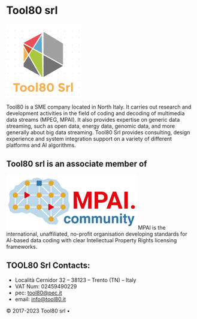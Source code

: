 # Tool80 srl

![Tool80](Tool80srl.png)

Tool80 is a SME company located in North Italy. It carries out research and development activities in the field of coding and decoding of multimedia data streams (MPEG, MPAI). 
It also provides expertise on generic data streaming, such as open data, energy data, genomic data, and more generally about big data streaming.
Tool80 Srl provides consulting, design experience and system integration support on a variety of different platforms and AI algorithms.

## Tool80 srl is an associate member of
![MPAI](mpai_logo.png)
MPAI is the international, unaffiliated, no-profit organisation developing standards for AI-based data coding with clear Intellectual Property Rights licensing frameworks.

## TOOL80 Srl Contacts:
- Località Cernidor 32 – 38123 – Trento (TN) – Italy
- VAT Num: 02459490229
- pec: tool80@pec.it
- email: info@tool80.it

<footer>
&copy; 2017-2023 Tool80 srl &bull;
</footer>


